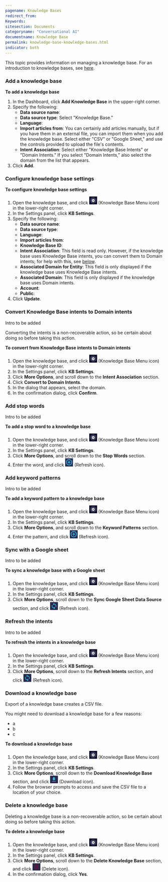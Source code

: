 ```yaml
---
pagename: Knowledge Bases
redirect_from:
Keywords:
sitesection: Documents
categoryname: "Conversational AI"
documentname: Knowledge Base
permalink: knowledge-base-knowledge-bases.html
indicator: both
---
```


This topic provides information on managing a knowledge base. For an introduction to knowledge bases, see [here](knowledge-base-overview.html).

### Add a knowledge base

**To add a knowledge base**

1. In the Dashboard, click **Add Knowledge Base** in the upper-right corner.
2. Specify the following:
    * **Data source name**: 
    * **Data source type**: Select "Knowledge Base."
    * **Language**: 
    * **Import articles from**: You can certainly add articles manually, but if you have them in an external file, you can import them when you add the knowledge base. Select either "CSV" or "Google Sheet," and use the controls provided to upload the file's contents.
    * **Intent Association**: Select either "Knowledge Base Intents" or "Domain Intents." If you select "Domain Intents," also select the domain from the list that appears.
3. Click **Add**.

### Configure knowledge base settings

**To configure knowledge base settings**
1. Open the knowledge base, and click <img style="width:25px" src="img/ConvoBuilder/icon_kb_settings.png"> (Knowledge Base Menu icon) in the lower-right corner.
2. In the Settings panel, click **KB Settings**.
3. Specify the following:
    * **Data source name**: 
    * **Data source type**:
    * **Language**: 
    * **Import articles from**:
    * **Knowledge Base ID**: 
    * **Intent Association**: This field is read only. However, if the knowledge base uses Knowledge Base intents, you can convert them to Domain intents; for help with this, see [below](knowledge-base-knowledge-bases.html#convert-knowledge-base-intents-to-domain-intents).
    * **Associated Domain for Entity**: This field is only displayed if the knowledge base uses Knowledge Base intents.
    * **Associated Domain**: This field is only displayed if the knowledge base uses Domain intents. 
    * **Account**: 
    * **Public**: 
4. Click **Update**.

### Convert Knowledge Base intents to Domain intents

Intro to be added

Converting the intents is a non-recoverable action, so be certain about doing so before taking this action.

**To convert from Knowledge Base intents to Domain intents**
1. Open the knowledge base, and click <img style="width:25px" src="img/ConvoBuilder/icon_kb_settings.png"> (Knowledge Base Menu icon) in the lower-right corner.
2. In the Settings panel, click **KB Settings**.
3. Click **More Options**, and scroll down to the **Intent Association** section.
4. Click **Convert to Domain Intents**.
5. In the dialog that appears, select the domain.
6. In the confirmation dialog, click **Confirm**.

### Add stop words

Intro to be added

**To add a stop word to a knowledge base**
1. Open the knowledge base, and click <img style="width:25px" src="img/ConvoBuilder/icon_kb_settings.png"> (Knowledge Base Menu icon) in the lower-right corner.
2. In the Settings panel, click **KB Settings**.
3. Click **More Options**, and scroll down to the **Stop Words** section.
4. Enter the word, and click <img style="width:25px" src="img/ConvoBuilder/icon_kb_add.png"> (Refresh icon).


### Add keyword patterns

Intro to be added

**To add a keyword pattern to a knowledge base**
1. Open the knowledge base, and click <img style="width:25px" src="img/ConvoBuilder/icon_kb_settings.png"> (Knowledge Base Menu icon) in the lower-right corner.
2. In the Settings panel, click **KB Settings**.
3. Click **More Options**, and scroll down to the **Keyword Patterns** section.
4. Enter the pattern, and click <img style="width:25px" src="img/ConvoBuilder/icon_kb_add.png"> (Refresh icon).

### Sync with a Google sheet

Intro to be added

**To sync a knowledge base with a Google sheet**
1. Open the knowledge base, and click <img style="width:25px" src="img/ConvoBuilder/icon_kb_settings.png"> (Knowledge Base Menu icon) in the lower-right corner.
2. In the Settings panel, click **KB Settings**.
3. Click **More Options**, scroll down to the **Sync Google Sheet Data Source** section, and click <img style="width:25px" src="img/ConvoBuilder/icon_kb_syncGoogleSheet.png"> (Refresh icon).


### Refresh the intents

Intro to be added

**To refresh the intents in a knowledge base**
1. Open the knowledge base, and click <img style="width:25px" src="img/ConvoBuilder/icon_kb_settings.png"> (Knowledge Base Menu icon) in the lower-right corner.
2. In the Settings panel, click **KB Settings**.
3. Click **More Options**, scroll down to the **Refresh Intents** section, and click <img style="width:25px" src="img/ConvoBuilder/icon_kb_refresh.png"> (Refresh icon).


### Download a knowledge base

Export of a knowledge base creates a CSV file.

You might need to download a knowledge base for a few reasons:

* a
* b
* c

**To download a knowledge base**
1. Open the knowledge base, and click <img style="width:25px" src="img/ConvoBuilder/icon_kb_settings.png"> (Knowledge Base Menu icon) in the lower-right corner.
2. In the Settings panel, click **KB Settings**.
3. Click **More Options**, scroll down to the **Download Knowledge Base** section, and click <img style="width:25px" src="img/ConvoBuilder/icon_kb_download.png"> (Download icon).
4. Follow the browser prompts to access and save the CSV file to a location of your choice.


### Delete a knowledge base

Deleting a knowledge base is a non-recoverable action, so be certain about doing so before taking this action.

**To delete a knowledge base**
1. Open the knowledge base, and click <img style="width:25px" src="img/ConvoBuilder/icon_kb_settings.png"> (Knowledge Base Menu icon) in the lower-right corner.
2. In the Settings panel, click **KB Settings**.
3. Click **More Options**, scroll down to the **Delete Knowledge Base** section, and click <img style="width:25px" src="img/ConvoBuilder/icon_kb_delete.png"> (Delete icon).
4. In the confirmation dialog, click **Yes**.